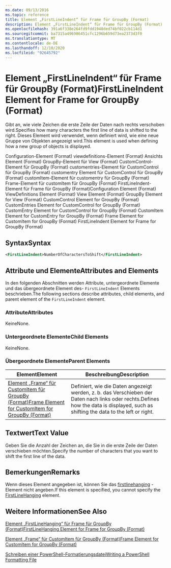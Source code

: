 ```yaml
---
ms.date: 09/13/2016
ms.topic: reference
title: Element „FirstLineIndent“ für Frame für GroupBy (Format)
description: Element „FirstLineIndent“ für Frame für GroupBy (Format)
ms.openlocfilehash: 391a6f338e264fd9fdd1948ded74bf022cb114d1
ms.sourcegitcommit: ba7315a496986451cfc1296b659d73ea2373d3f0
ms.translationtype: MT
ms.contentlocale: de-DE
ms.lasthandoff: 12/10/2020
ms.locfileid: "92645792"
---
```

# <a name="firstlineindent-element-for-frame-for-groupby-format"></a><span data-ttu-id="75800-103">Element „FirstLineIndent“ für Frame für GroupBy (Format)</span><span class="sxs-lookup"><span data-stu-id="75800-103">FirstLineIndent Element for Frame for GroupBy (Format)</span></span>

<span data-ttu-id="75800-104">Gibt an, wie viele Zeichen die erste Zeile der Daten nach rechts verschoben wird.</span><span class="sxs-lookup"><span data-stu-id="75800-104">Specifies how many characters the first line of data is shifted to the right.</span></span> <span data-ttu-id="75800-105">Dieses Element wird verwendet, wenn definiert wird, wie eine neue Gruppe von Objekten angezeigt wird.</span><span class="sxs-lookup"><span data-stu-id="75800-105">This element is used when defining how a new group of objects is displayed.</span></span>

<span data-ttu-id="75800-106">Configuration-Element (Format) viewdefinitions-Element (Format) Ansichts Element (Format) GroupBy-Element für View (Format) CustomControl-Element für GroupBy (Format) customentries-Element für CustomControl für GroupBy (Format) customentry Element für CustomControl für GroupBy (Format) customItem-Element für customentry für GroupBy (Format) Frame-Element für customItem für GroupBy (Format) FirstLineIndent-Element für Frame für GroupBy (Format)</span><span class="sxs-lookup"><span data-stu-id="75800-106">Configuration Element (Format) ViewDefinitions Element (Format) View Element (Format) GroupBy Element for View (Format) CustomControl Element for GroupBy (Format) CustomEntries Element for CustomControl for GroupBy (Format) CustomEntry Element for CustomControl for GroupBy (Format) CustomItem Element for CustomEntry for GroupBy (Format) Frame Element for CustomItem for GroupBy (Format) FirstLineIndent Element for Frame for GroupBy (Format)</span></span>

## <a name="syntax"></a><span data-ttu-id="75800-107">Syntax</span><span class="sxs-lookup"><span data-stu-id="75800-107">Syntax</span></span>

```xml
<FirstLineIndent>NumberOfCharactersToShift</FirstLineIndent>
```

## <a name="attributes-and-elements"></a><span data-ttu-id="75800-108">Attribute und Elemente</span><span class="sxs-lookup"><span data-stu-id="75800-108">Attributes and Elements</span></span>

<span data-ttu-id="75800-109">In den folgenden Abschnitten werden Attribute, untergeordnete Elemente und das übergeordnete Element des- `FirstLineIndent` Elements beschrieben.</span><span class="sxs-lookup"><span data-stu-id="75800-109">The following sections describe attributes, child elements, and parent element of the `FirstLineIndent` element.</span></span>

### <a name="attributes"></a><span data-ttu-id="75800-110">Attribute</span><span class="sxs-lookup"><span data-stu-id="75800-110">Attributes</span></span>

<span data-ttu-id="75800-111">Keine</span><span class="sxs-lookup"><span data-stu-id="75800-111">None.</span></span>

### <a name="child-elements"></a><span data-ttu-id="75800-112">Untergeordnete Elemente</span><span class="sxs-lookup"><span data-stu-id="75800-112">Child Elements</span></span>

<span data-ttu-id="75800-113">Keine</span><span class="sxs-lookup"><span data-stu-id="75800-113">None.</span></span>

### <a name="parent-elements"></a><span data-ttu-id="75800-114">Übergeordnete Elemente</span><span class="sxs-lookup"><span data-stu-id="75800-114">Parent Elements</span></span>

|<span data-ttu-id="75800-115">Element</span><span class="sxs-lookup"><span data-stu-id="75800-115">Element</span></span>|<span data-ttu-id="75800-116">Beschreibung</span><span class="sxs-lookup"><span data-stu-id="75800-116">Description</span></span>|
|-------------|-----------------|
|[<span data-ttu-id="75800-117">Element „Frame“ für CustomItem für GroupBy (Format)</span><span class="sxs-lookup"><span data-stu-id="75800-117">Frame Element for CustomItem for GroupBy (Format)</span></span>](./frame-element-for-customitem-for-groupby-format.md)|<span data-ttu-id="75800-118">Definiert, wie die Daten angezeigt werden, z. b. das Verschieben der Daten nach links oder rechts.</span><span class="sxs-lookup"><span data-stu-id="75800-118">Defines how the data is displayed, such as shifting the data to the left or right.</span></span>|

## <a name="text-value"></a><span data-ttu-id="75800-119">Textwert</span><span class="sxs-lookup"><span data-stu-id="75800-119">Text Value</span></span>

<span data-ttu-id="75800-120">Geben Sie die Anzahl der Zeichen an, die Sie in die erste Zeile der Daten verschieben möchten.</span><span class="sxs-lookup"><span data-stu-id="75800-120">Specify the number of characters that you want to shift the first line of the data.</span></span>

## <a name="remarks"></a><span data-ttu-id="75800-121">Bemerkungen</span><span class="sxs-lookup"><span data-stu-id="75800-121">Remarks</span></span>

<span data-ttu-id="75800-122">Wenn dieses Element angegeben ist, können Sie das [firstlinehanging](./firstlinehanging-element-for-frame-for-groupby-format.md) -Element nicht angeben.</span><span class="sxs-lookup"><span data-stu-id="75800-122">If this element is specified, you cannot specify the [FirstLineHanging](./firstlinehanging-element-for-frame-for-groupby-format.md) element.</span></span>

## <a name="see-also"></a><span data-ttu-id="75800-123">Weitere Informationen</span><span class="sxs-lookup"><span data-stu-id="75800-123">See Also</span></span>

[<span data-ttu-id="75800-124">Element „FirstLineHanging“ für Frame für GroupBy (Format)</span><span class="sxs-lookup"><span data-stu-id="75800-124">FirstLineHanging Element for Frame for GroupBy (Format)</span></span>](./firstlinehanging-element-for-frame-for-groupby-format.md)

[<span data-ttu-id="75800-125">Element „Frame“ für CustomItem für GroupBy (Format)</span><span class="sxs-lookup"><span data-stu-id="75800-125">Frame Element for CustomItem for GroupBy (Format)</span></span>](./frame-element-for-customitem-for-groupby-format.md)

[<span data-ttu-id="75800-126">Schreiben einer PowerShell-Formatierungsdatei</span><span class="sxs-lookup"><span data-stu-id="75800-126">Writing a PowerShell Formatting File</span></span>](./writing-a-powershell-formatting-file.md)
